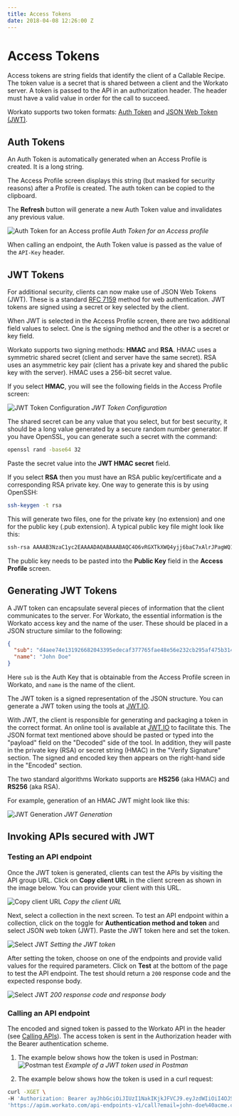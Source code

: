 ```yaml
---
title: Access Tokens
date: 2018-04-08 12:26:00 Z
---
```

# Access Tokens

Access tokens are string fields that identify the client of a Callable Recipe. The token value is a secret that is shared between a client and the Workato server. A token is passed to the API in an authorization header. The header must have a valid value in order for the call to succeed.

Workato supports two token formats: [Auth Token](#auth-tokens) and [JSON Web Token (JWT)](#jwt-tokens).

## Auth Tokens

An Auth Token is automatically generated when an Access Profile is created. It is a long string.

The Access Profile screen displays this string (but masked for security reasons) after a Profile is created. The auth token can be copied to the clipboard.

The **Refresh** button will generate a new Auth Token value and invalidates any previous value.

![Auth Token for an Access profile](/assets/images/api-mgmt/auth-token.png)
*Auth Token for an Access profile*

When calling an endpoint, the Auth Token value is passed as the value of the `API-Key` header.

## JWT Tokens

For additional security, clients can now make use of JSON Web Tokens (JWT). These is a standard [RFC 7159](https://tools.ietf.org/html/rfc7519) method for web authentication. JWT tokens are signed using a secret or key selected by the client.

When JWT is selected in the Access Profile screen, there are two additional field values to select. One is the signing method and the other is a secret or key field.

Workato supports two signing methods: **HMAC** and **RSA**. HMAC uses a symmetric shared secret (client and server have the same secret). RSA uses an asymmetric key pair (client has a private key and shared the public key with the server). HMAC uses a 256-bit secret value.

If you select **HMAC**, you will see the following fields in the Access Profile screen:

![JWT Token Configuration](/assets/images/api-mgmt/jwt-token-config.png)
*JWT Token Configuration*

The shared secret can be any value that you select, but for best security, it should be a long value generated by a secure random number generator. If you have OpenSSL, you can generate such a secret with the command:

```bash
openssl rand -base64 32
```

Paste the secret value into the **JWT HMAC secret** field.

If you select **RSA** then you must have an RSA public key/certificate and a corresponding RSA private key. One way to generate this is by using OpenSSH:

```bash
ssh-keygen -t rsa
```

This will generate two files, one for the private key (no extension) and one for the public key (.pub extension). A typical public key file might look like this:

```bash
ssh-rsa AAAAB3NzaC1yc2EAAAADAQABAAABAQC4O6vRGXTkXWQ4yjj6baC7xAlrJPagWQ1WgI7RBUfk5PRPyD88Lp1vqe0CqshOIEeIVca3mD+W0YtJGlu4IaFh2gIC0W2lQY+3yXkzw2IQvnK1jjzxLJ6Dho7Vh3kLVqlmDB0ABdFhoU+vZf19AnLMqGhmu81xXoutK89MJAfvGFWbZ/zfM/yl9aqTOVrEJFpUxloL2IY/EAiUqblRTH5KWtimetEPF8VG3hu/YeU/5/CzPGZaLKUOcO3k0A6a6iIA2ruV180QN0FmgrCUsQ6oA6vWZsY1LuJm3bnLv7KJApR+WYqp7OCMlhk67N7zxkbZqNb2+eyUCx7E2SFCjFkR jdart@bear
```

The public key needs to be pasted into the **Public Key** field in the **Access Profile** screen.

## Generating JWT Tokens

A JWT token can encapsulate several pieces of information that the client communicates to the server. For Workato, the essential information is the Workato access key and the name of the user. These should be placed in a JSON structure similar to the following:

```json
{
  "sub": "d4aee74e131926682043395edecaf377765fae48e56e232cb295af475b314545",
  "name": "John Doe"
}
```

Here `sub` is the Auth Key that is obtainable from the Access Profile screen in Workato, and `name` is the name of the client.

The JWT token is a signed representation of the JSON structure. You can generate a JWT token using the tools at [JWT.IO](https://jwt.io/).

With JWT, the client is responsible for generating and packaging a token in the correct format. An online tool is available at [JWT.IO](https://jwt.io/) to facilitate this. The JSON format text mentioned above should be pasted or typed into the "payload" field on the "Decoded" side of the tool. In addition, they will paste in the private key (RSA) or secret string (HMAC) in the "Verify Signature" section. The signed and encoded key then appears on the right-hand side in the "Encoded" section.

The two standard algorithms Workato supports are **HS256** (aka HMAC) and **RS256** (aka RSA).

For example, generation of an HMAC JWT might look like this:

![JWT Generation](/assets/images/api-mgmt/jwt-generation.png)
*JWT Generation*


## Invoking APIs secured with JWT

### Testing an API endpoint
Once the JWT token is generated, clients can test the APIs by visiting the API group URL. Click on **Copy client URL** in the client screen as shown in the image below. You can provide your client with this URL.

![Copy client URL](/assets/images/api-mgmt/copy-client-url.png)
*Copy the client URL*

Next, select a collection in the next screen. To test an API endpoint within a collection, click on the toggle for **Authentication method and token** and select JSON web token (JWT). Paste the JWT token here and set the token.

![Select JWT](/assets/images/api-mgmt/set-jwt-token.png)
*Setting the JWT token*

After setting the token, choose on one of the endpoints and provide valid values for the required parameters. Click on **Test** at the bottom of the page to test the API endpoint. The test should return a `200` response code and the expected response body.

![Select JWT](/assets/images/api-mgmt/test-success.png)
*200 response code and response body*

### Calling an API endpoint

The encoded and signed token is passed to the Workato API in the header (see [Calling APIs](/api-mgmt/calling-apis.md)). The access token is sent in the Authorization header with the Bearer authentication scheme.

1. The example below shows how the token is used in Postman:
![Postman test](/assets/images/api-mgmt/postman-eg.png)
*Example of a JWT token used in Postman*

2. The example below shows how the token is used in a curl request:
```bash
curl -XGET \
-H 'Authorization: Bearer ayJhbGciOiJIUzI1NakIKjkJFVCJ9.eyJzdWIiOiI4OJSIFMLLdkZTY0ZWZkNDY1MTcyMjk2MDA2ZTlmNDEwNGEzOGJmMDAzZTk0YmYyYzRiMzhjYzg3ZDgwYjU0ODk1IiwibmFtZSI6os9fvaG4gRG9lIn0.D_ZHmYZkbRAFQeL' \
'https://apim.workato.com/api-endpoints-v1/call?email=john-doe%40acme.com'
```
